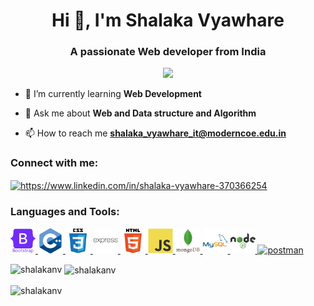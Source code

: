 <h1 align="center">Hi 👋, I'm Shalaka Vyawhare</h1>
<h3 align="center">A passionate Web developer from India</h3>

<p align="center"> <img src="[https://t3.ftcdn.net/jpg/02/14/53/92/360_F_214539232_YnUrtuwUEt84gHuU0qG8l7OwZvH4rnPG.jpg](https://www.beacontechnologies.com/_images/web-design-and-development/impact-development.jpg)" /> </p>

<p align="left"> <a href="https://img.freepik.com/free-vector/work-home-concept-flat-design_1308-94361.jpg" alt="" /></a> </p>

- 🌱 I’m currently learning **Web Development**

- 💬 Ask me about **Web and Data structure and Algorithm**

- 📫 How to reach me **shalaka_vyawhare_it@moderncoe.edu.in**

<h3 align="left">Connect with me:</h3>
<p align="left">
<a href="https://linkedin.com/in/https://www.linkedin.com/in/shalaka-vyawhare-370366254" target="blank"><img align="center" src="https://raw.githubusercontent.com/rahuldkjain/github-profile-readme-generator/master/src/images/icons/Social/linked-in-alt.svg" alt="https://www.linkedin.com/in/shalaka-vyawhare-370366254" height="30" width="40" /></a>
</p>

<h3 align="left">Languages and Tools:</h3>
<p align="left"> <a href="https://getbootstrap.com" target="_blank" rel="noreferrer"> <img src="https://raw.githubusercontent.com/devicons/devicon/master/icons/bootstrap/bootstrap-plain-wordmark.svg" alt="bootstrap" width="40" height="40"/> </a> <a href="https://www.w3schools.com/cpp/" target="_blank" rel="noreferrer"> <img src="https://raw.githubusercontent.com/devicons/devicon/master/icons/cplusplus/cplusplus-original.svg" alt="cplusplus" width="40" height="40"/> </a> <a href="https://www.w3schools.com/css/" target="_blank" rel="noreferrer"> <img src="https://raw.githubusercontent.com/devicons/devicon/master/icons/css3/css3-original-wordmark.svg" alt="css3" width="40" height="40"/> </a> <a href="https://expressjs.com" target="_blank" rel="noreferrer"> <img src="https://raw.githubusercontent.com/devicons/devicon/master/icons/express/express-original-wordmark.svg" alt="express" width="40" height="40"/> </a> <a href="https://www.w3.org/html/" target="_blank" rel="noreferrer"> <img src="https://raw.githubusercontent.com/devicons/devicon/master/icons/html5/html5-original-wordmark.svg" alt="html5" width="40" height="40"/> </a> <a href="https://developer.mozilla.org/en-US/docs/Web/JavaScript" target="_blank" rel="noreferrer"> <img src="https://raw.githubusercontent.com/devicons/devicon/master/icons/javascript/javascript-original.svg" alt="javascript" width="40" height="40"/> </a> <a href="https://www.mongodb.com/" target="_blank" rel="noreferrer"> <img src="https://raw.githubusercontent.com/devicons/devicon/master/icons/mongodb/mongodb-original-wordmark.svg" alt="mongodb" width="40" height="40"/> </a> <a href="https://www.mysql.com/" target="_blank" rel="noreferrer"> <img src="https://raw.githubusercontent.com/devicons/devicon/master/icons/mysql/mysql-original-wordmark.svg" alt="mysql" width="40" height="40"/> </a> <a href="https://nodejs.org" target="_blank" rel="noreferrer"> <img src="https://raw.githubusercontent.com/devicons/devicon/master/icons/nodejs/nodejs-original-wordmark.svg" alt="nodejs" width="40" height="40"/> </a> <a href="https://postman.com" target="_blank" rel="noreferrer"> <img src="https://www.vectorlogo.zone/logos/getpostman/getpostman-icon.svg" alt="postman" width="40" height="40"/> </a> </p>

<p><img align="left" src="https://github-readme-stats.vercel.app/api/top-langs?username=shalakanv&show_icons=true&locale=en&layout=compact" alt="shalakanv" /></p>

<p>&nbsp;<img align="center" src="https://github-readme-stats.vercel.app/api?username=shalakanv&show_icons=true&locale=en" alt="shalakanv" /></p>

<p><img align="center" src="https://github-readme-streak-stats.herokuapp.com/?user=shalakanv&" alt="shalakanv" /></p>

